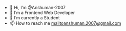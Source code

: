 - 👋 Hi, I’m @Anshuman-2007
- 👀 I’m a Frontend Web Developer
- 🌱 I’m currently a Student
- 📫 How to reach me mailtoanshuman.2007@gmail.com

<!---
Anshuman-2007/Anshuman-2007 is a ✨ special ✨ repository because its `README.md` (this file) appears on your GitHub profile.
You can click the Preview link to take a look at your changes.
--->
